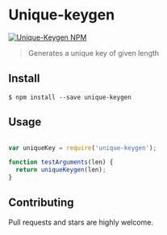 # Unique-keygen

[![Unique-Keygen NPM](https://nodei.co/npm/unique-keygen.png?downloads=true&downloadRank=true)](http://npmjs.org/package/unique-keygen)

> Generates a unique key of given length

## Install

```
$ npm install --save unique-keygen
```

## Usage

```js

var uniqueKey = require('unique-keygen');

function testArguments(len) {
  return uniqueKeygen(len);
}

```

## Contributing

Pull requests and stars are highly welcome.

